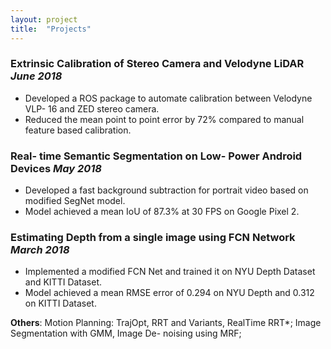 ```yaml
---
layout: project
title:  "Projects"
---
```



### Extrinsic Calibration of Stereo Camera and Velodyne LiDAR *June 2018*
-  Developed a ROS package to automate calibration between Velodyne VLP- 16 and ZED stereo camera.
-  Reduced the mean point to point error by 72% compared to manual feature based calibration.

### Real- time Semantic Segmentation on Low- Power Android Devices *May 2018*
- Developed a fast background subtraction for portrait video based on modified SegNet model.
- Model achieved a mean IoU of 87.3% at 30 FPS on Google Pixel 2.

### Estimating Depth from a single image using FCN Network *March 2018*
- Implemented a modified FCN Net and trained it on NYU Depth Dataset and KITTI Dataset.
- Model achieved a mean RMSE error of 0.294 on NYU Depth and 0.312 on KITTI Dataset.


**Others**: Motion Planning: TrajOpt, RRT and Variants, RealTime RRT*; Image Segmentation with GMM, Image De- noising using MRF;
